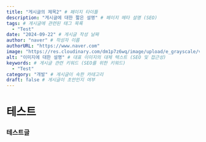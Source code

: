 ```yaml
---
title: "게시글의 제목2" # 페이지 타이틀
description: "게시글에 대한 짧은 설명" # 페이지 메타 설명 (SEO)
tags: # 게시글에 관련된 태그 목록
  - "Test"
date: "2024-09-22" # 게시글 작성 날짜
author: "naver" # 작성자 이름
authorURL: "https://www.naver.com"
image: "https://res.cloudinary.com/dm1p7z6wq/image/upload/e_grayscale/v1729931458/test_lzfqtx.jpg" # 게시글의 대표 이미지 경로 (SNS 공유 시 사용 가능)
alt: "이미지에 대한 설명" # 대표 이미지의 대체 텍스트 (SEO 및 접근성)
keywords: # 게시글 관련 키워드 (SEO를 위한 키워드)
  - "Test"
category: "개발" # 게시글이 속한 카테고리
draft: false # 게시글이 초안인지 여부
---
```


# 테스트

### 테스트글
